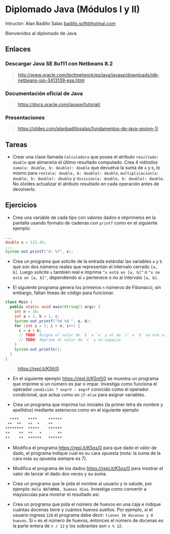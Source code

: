 # Diplomado Java (Módulos I y II)

Intructor: Alan Badillo Salas badillo.soft@hotmai.com

Bienvenidos al diplomado de Java

## Enlaces

### Descargar Java SE 8u111 con Netbeans 8.2
> http://www.oracle.com/technetwork/es/java/javase/downloads/jdk-netbeans-jsp-3413139-esa.html

### Documentación oficial de Java
> https://docs.oracle.com/javase/tutorial/

### Presentaciones
> https://slides.com/alanbadillosalas/fundamentos-de-java-sesion-1/

## Tareas

* Crear una clase llamada `Calculadora` que posea el atributo `resultado: double` que almacena el último resultado computado. Crea 4 métodos `suma(a: double, b: double): double` que devuelva la suma de `a` y `b`, lo mismo para `resta(a: double, b: double): double`, `multiplicacion(a: double, b: double): double` y `division(a: double, b: double): double`. No olvides actualizar el atributo resultado en cada operación antes de devolverlo.

## Ejercicios

* Crea una variable de cada tipo con valores dados e imprimelos en la pantalla usando formato de cadenas con `printf` como en el siguiente ejemplo:

~~~java
...
double x = 123.45;
...
System.out.printf("X: %f", x);
~~~

* Crea un programa que solicite de la entrada estándar las variables `a` y `b` que son dos números reales que representan el intervalo cerrado `[a, b]`. Luego solicite `x` también real e imprima `"x está en [a, b]"` o `"x no está en [a, b]"`, dependiendo si `x` pertenece o no al intervalo `[a, b]`.

* El siguiente programa genera los primeros `n` números de Fibonacci, sin embargo, faltan líneas de código para funcionar.

~~~java
class Main {
  public static void main(String[] args) {
    int n = 10;
    int a = 1, b = 1, c;
    System.out.printf("%d %d ", a, b);
    for (int i = 2; i < n; i++) {
      c = a + b;
      // TODO: Asigna el valor de `b` a `a` y el de `c` a `b` en ese orden
      // TODO: Imprime el valor de `c` y un espacio
    }
    System.out.println();
  }
}
~~~

> https://repl.it/K5lt/0

* En el siguiente ejemplo https://repl.it/K5m1/0 se muestra un programa que imprime si un número es par o impar. Investiga como funciona el operador `condición ? exprV : exprF` conocido como el operador condicional, que actua como un `if-else` para asignar variables.

* Crea un programa que imprima tus iniciales (la primer letra de nombre y apellidos) mediante asteriscos como en el siguiente ejemplo

~~~txt
  ****    ****     ******
 **  **   **  *    **
********  *****    ******
**    **  **   *       **
**    **  ******   ******
~~~

* Modifica el programa https://repl.it/K5os/0 para que dado el valor de dado, el programa indique cual es su cara opuesta (nota: la suma de la cara más su opuesta siempre es 7).

* Modifica el programa de los dados https://repl.it/K5os/0 para mostrar el valor de lanzar el dado dos veces y su suma.

* Crea un programa que le pida el nombre al usuario y lo salude, por ejemplo: `Hola BATAMAN, buenos días`. Investiga como convertir a mayúsculas para mostrar el resultado así.

* Crea un programa que pida el número de huevos en una caja e indique cuántas docenas tiene y cuántos huevos sueltos. Por ejemplo, si el usuario ingresa `128` el programa debe decir: `tienes 10 docenas y 8 huevos`. Si `n` es el número de huevos, entonces el número de docenas es la parte entera de `n / 12` y los sobrantes son `n % 12`.
